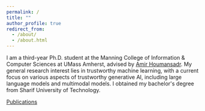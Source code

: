 ```yaml
---
permalink: /
title: ""
author_profile: true
redirect_from: 
  - /about/
  - /about.html
---
```


I am a third-year Ph.D. student at the Manning College of Information & Computer Sciences at UMass Amherst, advised by [Amir Houmansadr](https://people.cs.umass.edu/~amir/). My general research interest lies in trustworthy machine learning, with a current focus on various aspects of trustworthy generative AI, including large language models and multimodal models. I obtained my bachelor's degree from Sharif University of Technology.


[Publications](/publications/)
